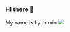 ### Hi there 👋
My name is hyun min
<img src="https://img.shields.io/badge/Unity-FFFFFF.svg?style=for-the-badge&logo=Unity&logoColor=black">

